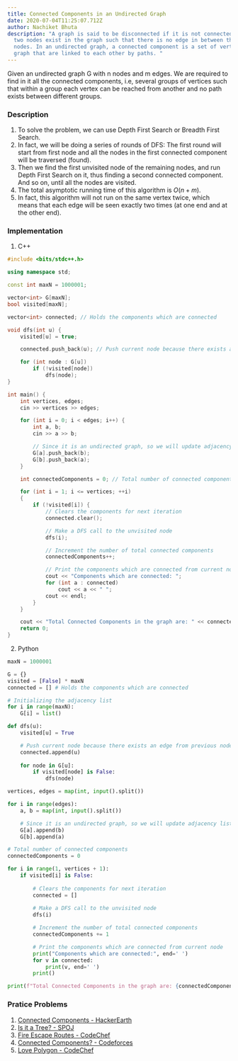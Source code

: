 ```yaml
---
title: Connected Components in an Undirected Graph
date: 2020-07-04T11:25:07.712Z
author: Nachiket Bhuta
description: "A graph is said to be disconnected if it is not connected, i.e. if
  two nodes exist in the graph such that there is no edge in between those
  nodes. In an undirected graph, a connected component is a set of vertices in a
  graph that are linked to each other by paths. "
---
```

Given an undirected graph G with n nodes and m edges. We are required to find in it all the connected components, i.e, several groups of vertices such that within a group each vertex can be reached from another and no path exists between different groups.

### Description

1. To solve the problem, we can use Depth First Search or Breadth First Search.
2. In fact, we will be doing a series of rounds of DFS: The first round will start from first node and all the nodes in the first connected component will be traversed (found). 
3. Then we find the first unvisited node of the remaining nodes, and run Depth First Search on it, thus finding a second connected component. And so on, until all the nodes are visited.
4. The total asymptotic running time of this algorithm is $O(n+m)$.
5. In fact, this algorithm will not run on the same vertex twice, which means that each edge will be seen exactly two times (at one end and at the other end).

### Implementation

1. C++

```cpp
#include <bits/stdc++.h>

using namespace std;

const int maxN = 1000001;

vector<int> G[maxN];
bool visited[maxN];

vector<int> connected; // Holds the components which are connected

void dfs(int u) {
	visited[u] = true;

	connected.push_back(u); // Push current node because there exists an edge from previous node

	for (int node : G[u])
		if (!visited[node])
			dfs(node);
}

int main() {
	int vertices, edges;
	cin >> vertices >> edges;

	for (int i = 0; i < edges; i++) {
		int a, b;
		cin >> a >> b;

		// Since it is an undirected graph, so we will update adjacency list of both nodes
		G[a].push_back(b);
		G[b].push_back(a);
	}

	int connectedComponents = 0; // Total number of connected components

	for (int i = 1; i <= vertices; ++i)
	{
		if (!visited[i]) {
			// Clears the components for next iteration
			connected.clear();

			// Make a DFS call to the unvisited node
			dfs(i);

			// Increment the number of total connected components
			connectedComponents++;

			// Print the components which are connected from current node
			cout << "Components which are connected: ";
			for (int a : connected)
				cout << a << " ";
			cout << endl;
		}
	}

	cout << "Total Connected Components in the graph are: " << connectedComponents << endl;
	return 0;
}
```

2. Python

```python
maxN = 1000001

G = {}
visited = [False] * maxN
connected = [] # Holds the components which are connected

# Initializing the adjacency list
for i in range(maxN):
    G[i] = list()

def dfs(u):
    visited[u] = True

    # Push current node because there exists an edge from previous node
    connected.append(u)
    
    for node in G[u]:
        if visited[node] is False:
            dfs(node)

vertices, edges = map(int, input().split())

for i in range(edges):
    a, b = map(int, input().split())

    # Since it is an undirected graph, so we will update adjacency list of both nodes
    G[a].append(b)
    G[b].append(a)

# Total number of connected components
connectedComponents = 0

for i in range(1, vertices + 1):
    if visited[i] is False:
        
        # Clears the components for next iteration
        connected = []
        
        # Make a DFS call to the unvisited node
        dfs(i)

        # Increment the number of total connected components
        connectedComponents += 1

        # Print the components which are connected from current node
        print("Components which are connected:", end=' ')
        for v in connected:
            print(v, end=' ')
        print()

print(f"Total Connected Components in the graph are: {connectedComponents}")
```

### Pratice Problems

1. [Connected Components - HackerEarth](https://www.hackerearth.com/problem/algorithm/connected-components-in-a-graph/description/)
2. [Is it a Tree? - SPOJ](https://www.spoj.com/problems/PT07Z/en/)
3. [Fire Escape Routes - CodeChef](https://www.codechef.com/problems/FIRESC)
4. [Connected Components? - Codeforces](https://codeforces.com/problemset/problem/920/E)
5. [Love Polygon - CodeChef](https://www.codechef.com/problems/LVPOL)